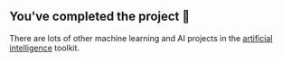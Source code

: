 ## You've completed the project 🎉

There are lots of other machine learning and AI projects in the [artificial intelligence](https://projects.raspberrypi.org/en/pathways/artificial-intelligence) toolkit.


